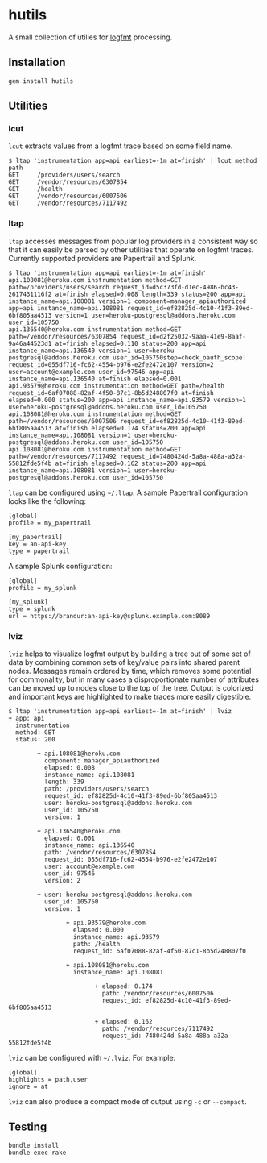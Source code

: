 # hutils

A small collection of utilies for [logfmt](http://brandur.org/logfmt) processing.

## Installation

```
gem install hutils
```

## Utilities

### lcut

`lcut` extracts values from a logfmt trace based on some field name.

```
$ ltap 'instrumentation app=api earliest=-1m at=finish' | lcut method path
GET     /providers/users/search
GET     /vendor/resources/6307854
GET     /health
GET     /vendor/resources/6007506
GET     /vendor/resources/7117492
```

### ltap

`ltap` accesses messages from popular log providers in a consistent way so that it can easily be parsed by other utilities that operate on logfmt traces. Currently supported providers are Papertrail and Splunk.

```
$ ltap 'instrumentation app=api earliest=-1m at=finish'
api.108081@heroku.com instrumentation method=GET path=/providers/users/search request_id=d5c373fd-d1ec-4986-bc43-2617431116f2 at=finish elapsed=0.008 length=339 status=200 app=api instance_name=api.108081 version=1 component=manager_apiauthorized app=api instance_name=api.108081 request_id=ef82825d-4c10-41f3-89ed-6bf805aa4513 version=1 user=heroku-postgresql@addons.heroku.com user_id=105750
api.136540@heroku.com instrumentation method=GET path=/vendor/resources/6307854 request_id=d2f25032-9aaa-41e9-8aaf-9a46a44523d1 at=finish elapsed=0.110 status=200 app=api instance_name=api.136540 version=1 user=heroku-postgresql@addons.heroku.com user_id=105750step=check_oauth_scope! request_id=055df716-fc62-4554-b976-e2fe2472e107 version=2 user=account@example.com user_id=97546 app=api instance_name=api.136540 at=finish elapsed=0.001
api.93579@heroku.com instrumentation method=GET path=/health request_id=6af07088-82af-4f50-87c1-8b5d248807f0 at=finish elapsed=0.000 status=200 app=api instance_name=api.93579 version=1 user=heroku-postgresql@addons.heroku.com user_id=105750
api.108081@heroku.com instrumentation method=GET path=/vendor/resources/6007506 request_id=ef82825d-4c10-41f3-89ed-6bf805aa4513 at=finish elapsed=0.174 status=200 app=api instance_name=api.108081 version=1 user=heroku-postgresql@addons.heroku.com user_id=105750
api.108081@heroku.com instrumentation method=GET path=/vendor/resources/7117492 request_id=7480424d-5a8a-488a-a32a-55812fde5f4b at=finish elapsed=0.162 status=200 app=api instance_name=api.108081 version=1 user=heroku-postgresql@addons.heroku.com user_id=105750
```

`ltap` can be configured using `~/.ltap`. A sample Papertrail configuration looks like the following:

```
[global]
profile = my_papertrail

[my_papertrail]
key = an-api-key
type = papertrail
```

A sample Splunk configuration:

```
[global]
profile = my_splunk

[my_splunk]
type = splunk
url = https://brandur:an-api-key@splunk.example.com:8089
```

### lviz

`lviz` helps to visualize logfmt output by building a tree out of some set of data by combining common sets of key/value pairs into shared parent nodes. Messages remain ordered by time, which removes some potential for commonality, but in many cases a disproportionate number of attributes can be moved up to nodes close to the top of the tree. Output is colorized and important keys are highlighted to make traces more easily digestible.

```
$ ltap 'instrumentation app=api earliest=-1m at=finish' | lviz
+ app: api
  instrumentation
  method: GET
  status: 200

        + api.108081@heroku.com
          component: manager_apiauthorized
          elapsed: 0.008
          instance_name: api.108081
          length: 339
          path: /providers/users/search
          request_id: ef82825d-4c10-41f3-89ed-6bf805aa4513
          user: heroku-postgresql@addons.heroku.com
          user_id: 105750
          version: 1

        + api.136540@heroku.com
          elapsed: 0.001
          instance_name: api.136540
          path: /vendor/resources/6307854
          request_id: 055df716-fc62-4554-b976-e2fe2472e107
          user: account@example.com
          user_id: 97546
          version: 2

        + user: heroku-postgresql@addons.heroku.com
          user_id: 105750
          version: 1

                + api.93579@heroku.com
                  elapsed: 0.000
                  instance_name: api.93579
                  path: /health
                  request_id: 6af07088-82af-4f50-87c1-8b5d248807f0

                + api.108081@heroku.com
                  instance_name: api.108081

                        + elapsed: 0.174
                          path: /vendor/resources/6007506
                          request_id: ef82825d-4c10-41f3-89ed-6bf805aa4513

                        + elapsed: 0.162
                          path: /vendor/resources/7117492
                          request_id: 7480424d-5a8a-488a-a32a-55812fde5f4b
```

`lviz` can be configured with `~/.lviz`. For example:

```
[global]
highlights = path,user
ignore = at
```

`lviz` can also produce a compact mode of output using `-c` or `--compact`.

## Testing

```
bundle install
bundle exec rake
```
